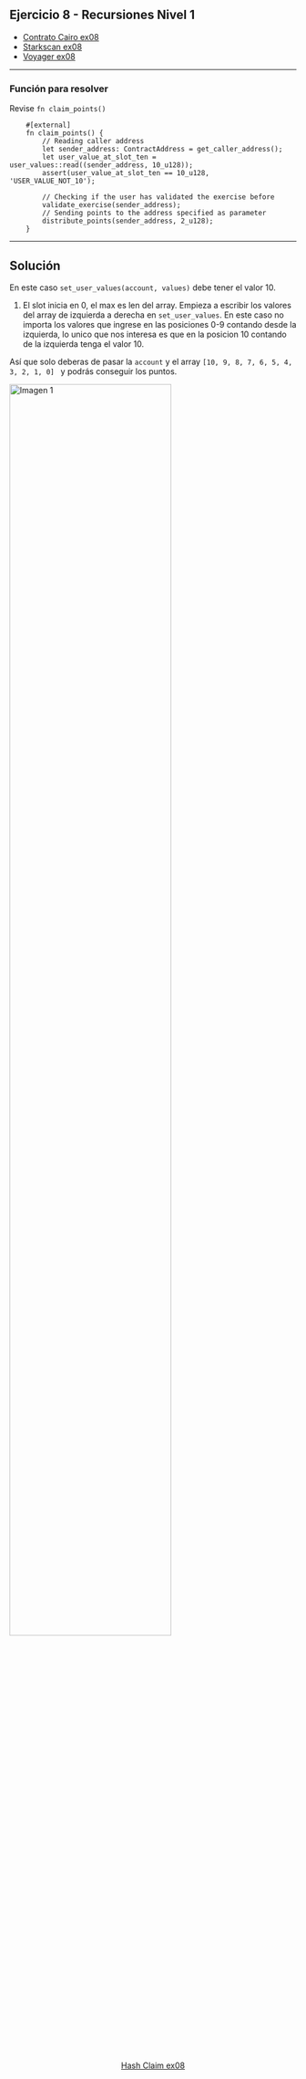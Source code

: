## Ejercicio 8 - Recursiones Nivel 1

- [Contrato Cairo ex08](https://github.com/starknet-edu/starknet-cairo-101/blob/main/src/ex08.cairo)
- [Starkscan ex08](https://testnet.starkscan.co/contract/0x01ec8e981b1b6a7256a71f21790dd07cafeb15d02c18534a2bd4a6c8551860aa)
- [Voyager ex08](https://goerli.voyager.online/contract/0x01ec8e981b1b6a7256a71f21790dd07cafeb15d02c18534a2bd4a6c8551860aa)

----

### Función para resolver

Revise `fn claim_points()`

```cairo
    #[external]
    fn claim_points() {
        // Reading caller address
        let sender_address: ContractAddress = get_caller_address();
        let user_value_at_slot_ten = user_values::read((sender_address, 10_u128));
        assert(user_value_at_slot_ten == 10_u128, 'USER_VALUE_NOT_10');

        // Checking if the user has validated the exercise before
        validate_exercise(sender_address);
        // Sending points to the address specified as parameter
        distribute_points(sender_address, 2_u128);
    }
```

---

## Solución

En este caso `set_user_values(account, values)` debe tener el valor 10.

1. El slot inicia en 0, el max es len del array. Empieza a escribir los valores del array de izquierda a derecha en `set_user_values`. En este caso no importa los valores que ingrese en las posiciones 0-9 contando desde la izquierda, lo unico que nos interesa es que en la posicion 10 contando de la izquierda tenga el valor 10.

Así que solo deberas de pasar la `account` y el array `[10, 9, 8, 7, 6, 5, 4, 3, 2, 1, 0] ` y podrás conseguir los puntos.

<img src="imágenes/8.0.png" alt="Imagen 1" width="75%">

<div align="center">

[Hash Claim ex08](https://testnet.starkscan.co/tx/0x1c9298820cf53caa2e711601b3faaaa57c65057330df78d38be69e49b81d2fa)

